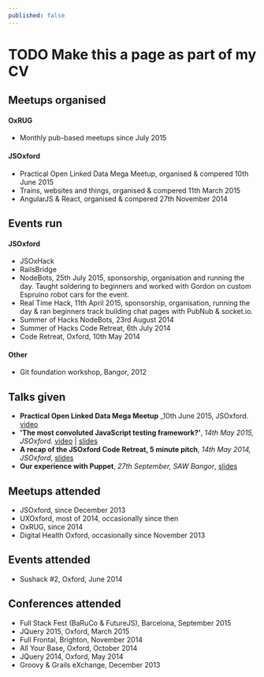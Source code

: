 ```yaml
---
published: false
---
```

# TODO Make this a page as part of my CV

## Meetups organised

#### OxRUG
* Monthly pub-based meetups since July 2015

#### JSOxford
* Practical Open Linked Data Mega Meetup, organised & compered 10th June 2015
* Trains, websites and things, organised & compered 11th March 2015
* AngularJS & React, organised & compered 27th November 2014

## Events run

#### JSOxford
* JSOxHack
* RailsBridge
* NodeBots, 25th July 2015, sponsorship, organisation and running the day. Taught soldering to beginners and worked with Gordon on custom Espruino robot cars for the event.
* Real Time Hack, 11th April 2015, sponsorship, organisation, running the day & ran beginners track building chat pages with PubNub & socket.io.
* Summer of Hacks NodeBots, 23rd August 2014
* Summer of Hacks Code Retreat, 6th July 2014
* Code Retreat, Oxford, 10th May 2014

#### Other
* Git foundation workshop, Bangor, 2012

## Talks given

* **Practical Open Linked Data Mega Meetup** _10th June 2015, JSOxford. [video](https://www.youtube.com/watch?t=21&v=ZoDddahe5Kg)
* **'The most convoluted JavaScript testing framework?'**, _14th May 2015, JSOxford_. [video](https://vimeo.com/127966513) | [slides](https://speakerdeck.com/spikeheap/the-most-convoluted-javascript-testing-framework)
* **A recap of the JSOxford Code Retreat, 5 minute pitch**, _14th May 2014, JSOxford_, [slides](https://speakerdeck.com/spikeheap/2014)
* **Our experience with Puppet**, _27th September, SAW Bangor_, [slides](https://speakerdeck.com/spikeheap/our-experience-with-puppet)


## Meetups attended

* JSOxford, since December 2013
* UXOxford, most of 2014, occasionally since then
* OxRUG, since 2014
* Digital Health Oxford, occasionally since November 2013

## Events attended

* Sushack #2, Oxford, June 2014

## Conferences attended

* Full Stack Fest (BaRuCo & FutureJS), Barcelona,  September 2015
* JQuery 2015, Oxford, March 2015
* Full Frontal, Brighton, November 2014
* All Your Base, Oxford, October 2014
* JQuery 2014, Oxford, May 2014
* Groovy & Grails eXchange, December 2013

